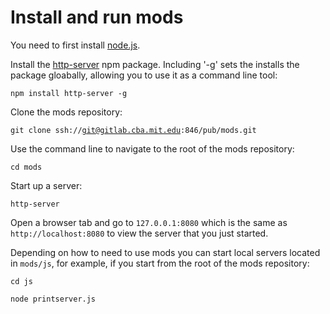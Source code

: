 # Install and run mods

You need to first install [node.js](https://docs.npmjs.com/getting-started/installing-node).

Install the [http-server](https://www.npmjs.com/package/http-server) npm package. Including '-g' sets the installs the package gloabally, allowing you to use it as a command line tool:

<code>npm install http-server -g</code>

Clone the mods repository:

<code>git clone ssh://git@gitlab.cba.mit.edu:846/pub/mods.git</code>

Use the command line to navigate to the root of the mods repository:

<code>cd mods</code>

Start up a server:

<code>http-server</code>

Open a browser tab and go to <code>127.0.0.1:8080</code> which is the same as <code>http://localhost:8080</code> to view the server that you just started.

Depending on how to need to use mods you can start local servers located in <code>mods/js</code>, for example, if you start from the root of the mods repository:

<code>cd js</code>

<code>node printserver.js</code>





